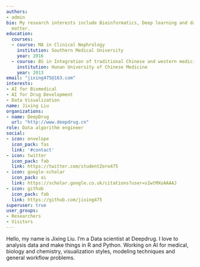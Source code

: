 ```yaml
---
authors:
- admin
bio: My research interests include Bioinformatics, Deep learning and data visualization
  matter.
education:
  courses:
  - course: MA in Clinical Nephrology
    institution: Southern Medical University
    year: 2016
  - course: BS in Integration of traditional Chinese and western medicine
    institution: Hunan University of Chinese Medicine
    year: 2013
email: "jixing475@163.com"
interests:
- AI for Biomedical
- AI for Drug Development
- Data Visualization
name: Jixing Liu
organizations:
- name: DeepDrug
  url: "http://www.deepdrug.cn"
role: Data algorithm engineer
social:
- icon: envelope
  icon_pack: fas
  link: '#contact'
- icon: twitter
  icon_pack: fab
  link: https://twitter.com/studentZero475
- icon: google-scholar
  icon_pack: ai
  link: https://scholar.google.co.uk/citations?user=sIwtMXoAAAAJ
- icon: github
  icon_pack: fab
  link: https://github.com/jixing475
superuser: true
user_groups:
- Researchers
- Visitors
---
```


Hello, my name is Jixing Liu. I’m a Data scientist at Deepdrug. I love to analysis data and make things in R and Python. Working on AI for medical, biology and chemistry, visualization styles, modeling techniques and general workflow problems.

